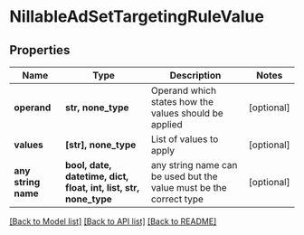 # NillableAdSetTargetingRuleValue


## Properties
Name | Type | Description | Notes
------------ | ------------- | ------------- | -------------
**operand** | **str, none_type** | Operand which states how the values should be applied | [optional] 
**values** | **[str], none_type** | List of values to apply | [optional] 
**any string name** | **bool, date, datetime, dict, float, int, list, str, none_type** | any string name can be used but the value must be the correct type | [optional]

[[Back to Model list]](../README.md#documentation-for-models) [[Back to API list]](../README.md#documentation-for-api-endpoints) [[Back to README]](../README.md)


